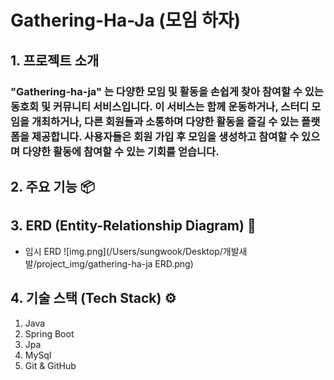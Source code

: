 # Gathering-Ha-Ja (모임 하자)

## 1. 프로젝트 소개

### "Gathering-ha-ja" 는 다양한 모임 및 활동을 손쉽게 찾아 참여할 수 있는 동호회 및 커뮤니티 서비스입니다. 이 서비스는 함께 운동하거나, 스터디 모임을 개최하거나, 다른 회원들과 소통하며 다양한 활동을 즐길 수 있는 플랫폼을 제공합니다. 사용자들은 회원 가입 후 모임을 생성하고 참여할 수 있으며 다양한 활동에 참여할 수 있는 기회를 얻습니다.

## 2. 주요 기능 📦

## 3. ERD (Entity-Relationship Diagram) 🧭
- 임시 ERD
  ![img.png](/Users/sungwook/Desktop/개발새발/project_img/gathering-ha-ja ERD.png)

## 4. 기술 스택 (Tech Stack) ⚙️
1. Java
2. Spring Boot
3. Jpa
4. MySql
5. Git & GitHub
